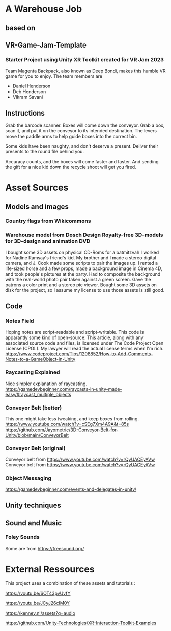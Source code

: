 # A Warehouse Job
## based on
## VR-Game-Jam-Template
### Starter Project using Unity XR Toolkit created for VR Jam 2023

Team Magenta Backpack, also known as Deep Bondi, makes this humble VR game for you to enjoy.
The team members are
- Daniel Henderson
- Deb Henderson
- Vikram Savani

## Instructions
Grab the barcode scanner. Boxes will come down the conveyor.
Grab a box, scan it, and put it on the conveyor to its intended destination.
The levers move the paddle arms to help guide boxes into the correct bin.

Some kids have been naughty, and don't deserve a present. 
Deliver their presents to the round file behind you.

Accuracy counts, and the boxes will come faster and faster.
And sending the gift for a nice kid down the recycle shoot
will get you fired.

# Asset Sources
## Models and images
### Country flags from Wikicommons

### Warehouse model from Dosch Design Royalty-free 3D-models for 3D-design and animation DVD
I bought some 3D assets on physical CD-Roms for a batmitzvah I worked for Nadine Ramsay's friend's kid. 
My brother and I made a stereo digital camera, and J. Cook made some scripts to pair the images up.
I rented a life-sized horse and a few props, made a background image in Cinema 4D,
and took people's pictures at the party. Had to composite the background with the real-world
photo pair taken against a green screen. Gave the patrons a color print and a stereo pic viewer.
Bought some 3D assets on disk for the project, so I assume my license to use those assets 
is still good.


## Code
### Notes Field
Hoping notes are script-readable and script-writable.
This code is apparantly some kind of open-source:
This article, along with any associated source code and files, is licensed under The Code Project Open License (CPOL).
My lawyer will read the actual license terms when I'm rich.
https://www.codeproject.com/Tips/1208852/How-to-Add-Comments-Notes-to-a-GameObject-in-Unity

### Raycasting Explained
Nice simpler explanation of raycasting. 
 https://gamedevbeginner.com/raycasts-in-unity-made-easy/#raycast_multiple_objects

### Conveyor Belt (better)
This one might take less tweaking,
and keep boxes from rolling.
https://www.youtube.com/watch?v=cSEg7Xm4A9A&t=85s
https://github.com/Jayometric/3D-Conveyor-Belt-for-Unity/blob/main/ConveyorBelt


### Conveyor Belt (original)
Conveyor belt from https://www.youtube.com/watch?v=rQyUACEyAVw
Conveyor belt from https://www.youtube.com/watch?v=rQyUACEyAVw

### Object Messaging
https://gamedevbeginner.com/events-and-delegates-in-unity/

## Unity techniques

## Sound and Music
### Foley Sounds
Some are from https://freesound.org/





# External Ressources
This project uses a combination of these assets and tutorials :

https://youtu.be/6OT43pvUyfY

https://youtu.be/JCyJ26cIM0Y

https://kenney.nl/assets?q=audio

https://github.com/Unity-Technologies/XR-Interaction-Toolkit-Examples

